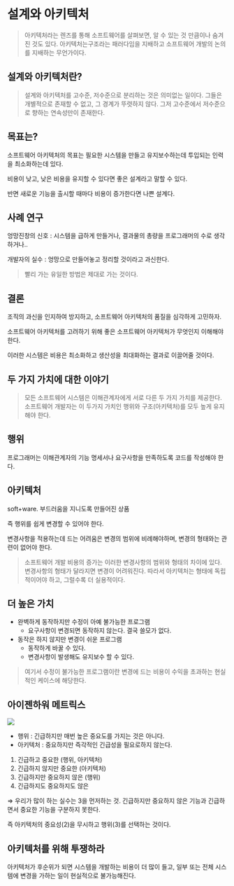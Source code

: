 # 설계와 아키텍처

> 아키텍처라는 렌즈를 통해 소프트웨어를 살펴보면, 알 수 있는 것 만큼이나 숨겨진 것도 있다.
> 아키텍처는구조라는 패러다임을 지배하고 소프트웨어 개발의 논의를 지배하는 무언가이다.

## 설계와 아키텍처란?

> 설계와 아키텍처를 고수준, 저수준으로 분리하는 것은 의미없는 일이다.
> 그들은 개별적으로 존재할 수 없고, 그 경계가 뚜렷하지 않다.
> 그저 고수준에서 저수준으로 향하는 연속성만이 존재한다.

## 목표는?

소프트웨어 아키텍처의 목표는 필요한 시스템을 만들고 유지보수하는데 투입되는 인력을 최소화하는데 있다.

비용이 낮고, 낮은 비용을 유지할 수 있다면 좋은 설계라고 말할 수 있다.

반면 새로운 기능을 출시할 때마다 비용이 증가한다면 나쁜 설계다.

## 사례 연구

엉망진창의 신호 : 시스템을 급하게 만들거나, 결과물의 총량을 프로그래머의 수로 생각하거나..

개발자의 실수 : 엉망으로 만들어놓고 정리할 것이라고 과신한다.

> 빨리 가는 유일한 방법은 제대로 가는 것이다.

## 결론

조직의 과신을 인지하여 방지하고, 소프트웨어 아키텍처의 품질을 심각하게 고민하자.

소프트웨어 아키텍처를 고려하기 위해 좋은 소프트웨어 아키텍처가 무엇인지 이해해야한다.

이러한 시스템은 비용은 최소화하고 생산성을 최대화하는 결과로 이끌어줄 것이다.

## 두 가지 가치에 대한 이야기

> 모든 소프트웨어 시스템은 이해관계자에게 서로 다른 두 가지 가치를 제공한다.
> 소프트웨어 개발자는 이 두가지 가치인 행위와 구조(아키텍처)를 모두 높게 유지해야 한다.

## 행위

프로그래머는 이해관계자의 기능 명세서나 요구사항을 만족하도록 코드를 작성해야 한다.

## 아키텍처

soft+ware. 부드러움을 지니도록 만들어진 상품

즉 행위를 쉽게 변경할 수 있어야 한다.

변경사항을 적용하는데 드는 어려움은 변경의 범위에 비례해야하며, 변경의 형태와는 관련이 없어야 한다.

> 소프트웨어 개발 비용의 증가는 이러한 변경사항의 범위와 형태의 차이에 있다.
> 변경사항의 형태가 달라지면 변경이 어려워진다.
> 따라서 아키텍처는 형태에 독립적이어야 하고, 그럴수록 더 실용적이다.

## 더 높은 가치

- 완벽하게 동작하지만 수정이 아예 불가능한 프로그램
  - 요구사항이 변경되면 동작하지 않는다. 결국 쓸모가 없다.
- 동작은 하지 않지만 변경이 쉬운 프로그램
  - 동작하게 바꿀 수 있다.
  - 변경사항이 발생해도 유지보수 할 수 있다.

> 여기서 수정이 불가능한 프로그램이란 변경에 드는 비용이 수익을 초과하는 현실적인 케이스에 해당한다.

## 아이젠하워 메트릭스

![](https://velog.velcdn.com/images/jiseung/post/8fb49ebe-db7a-4659-aa6e-e1c78834255b/image.png)

- 행위 : 긴급하지만 매번 높은 중요도를 가지는 것은 아니다.
- 아키텍처 : 중요하지만 즉각적인 긴급성을 필요로하지 않는다.

1. 긴급하고 중요한 (행위, 아키텍처)
2. 긴급하지 않지만 중요한 (아키텍처)
3. 긴급하지만 중요하지 않은 (행위)
4. 긴급하지도 중요하지도 않은

⇒ 우리가 많이 하는 실수는 3을 먼저하는 것. 긴급하지만 중요하지 않은 기능과 긴급하면서 중요한 기능을 구분하지 못한다.

즉 아키텍처의 중요성(2)을 무시하고 행위(3)를 선택하는 것이다.

## 아키텍처를 위해 투쟁하라

아키텍처가 후순위가 되면 시스템을 개발하는 비용이 더 많이 들고, 일부 또는 전체 시스템에 변경을 가하는 일이 현실적으로 불가능해진다.
